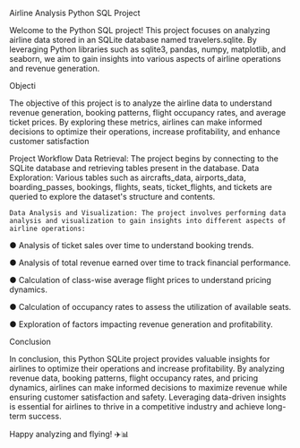 Airline Analysis Python SQL Project

Welcome to the Python SQL project! This project focuses on analyzing airline data stored in an SQLite database named travelers.sqlite. By leveraging Python libraries such as sqlite3, pandas, numpy, matplotlib, and seaborn, we aim to gain insights into various aspects of airline operations and revenue generation.


Objecti

The objective of this project is to analyze the airline data to understand revenue generation, booking patterns, flight occupancy rates, and average ticket prices. By exploring these metrics, airlines can make informed decisions to optimize their operations, increase profitability, and enhance customer satisfaction

Project Workflow
	Data Retrieval: The project begins by connecting to the SQLite database and retrieving tables present in the database.
	Data Exploration: Various tables such as aircrafts_data, airports_data, boarding_passes, bookings, flights, seats, ticket_flights, and tickets are queried to explore the dataset's structure and contents.
 
	Data Analysis and Visualization: The project involves performing data analysis and visualization to gain insights into different aspects of airline operations:

●	Analysis of ticket sales over time to understand booking trends.

●	Analysis of total revenue earned over time to track financial performance.

●	Calculation of class-wise average flight prices to understand pricing dynamics.

●	Calculation of occupancy rates to assess the utilization of available seats.

●	Exploration of factors impacting revenue generation and profitability.
 
 
Conclusion

In conclusion, this Python SQLite project provides valuable insights for airlines to optimize their operations and increase profitability. By analyzing revenue data, booking patterns, flight occupancy rates, and pricing dynamics, airlines can make informed decisions to maximize revenue while ensuring customer satisfaction and safety. Leveraging data-driven insights is essential for airlines to thrive in a competitive industry and achieve long-term success.

Happy analyzing and flying! ✈️📊

